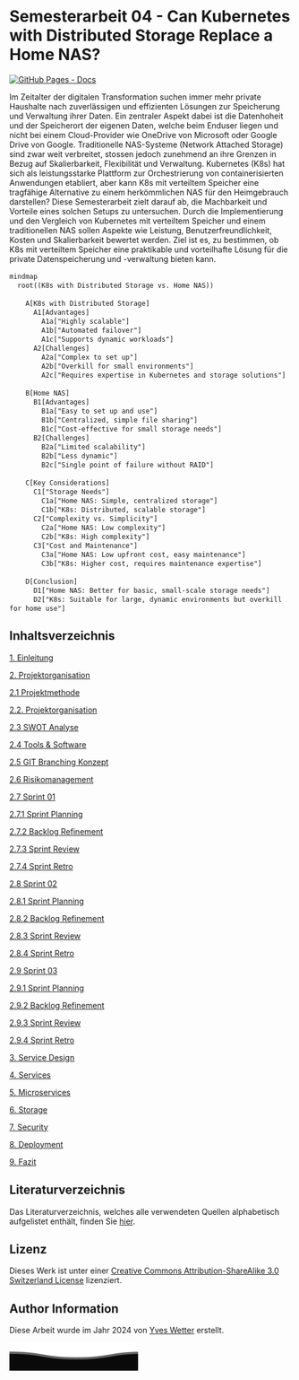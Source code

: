 # Semesterarbeit 04 - Can Kubernetes with Distributed Storage Replace a Home NAS?

[![GitHub Pages - Docs](https://github.com/Cloud-native-engineering/sem04_docs/actions/workflows/pages/pages-build-deployment/badge.svg)](https://github.com/Cloud-native-engineering/sem04_docs/actions/workflows/pages/pages-build-deployment)

Im Zeitalter der digitalen Transformation suchen immer mehr private Haushalte nach zuverlässigen und effizienten Lösungen zur Speicherung und Verwaltung ihrer Daten. Ein zentraler Aspekt dabei ist die Datenhoheit und der Speicherort der eigenen Daten, welche beim Enduser liegen und nicht bei einem Cloud-Provider wie OneDrive von Microsoft oder Google Drive von Google. Traditionelle NAS-Systeme (Network Attached Storage) sind zwar weit verbreitet, stossen jedoch zunehmend an ihre Grenzen in Bezug auf Skalierbarkeit, Flexibilität und Verwaltung. Kubernetes (K8s) hat sich als leistungsstarke Plattform zur Orchestrierung von containerisierten Anwendungen etabliert, aber kann K8s mit verteiltem Speicher eine tragfähige Alternative zu einem herkömmlichen NAS für den Heimgebrauch darstellen? Diese Semesterarbeit zielt darauf ab, die Machbarkeit und Vorteile eines solchen Setups zu untersuchen. Durch die Implementierung und den Vergleich von Kubernetes mit verteiltem Speicher und einem traditionellen NAS sollen Aspekte wie Leistung, Benutzerfreundlichkeit, Kosten und Skalierbarkeit bewertet werden. Ziel ist es, zu bestimmen, ob K8s mit verteiltem Speicher eine praktikable und vorteilhafte Lösung für die private Datenspeicherung und -verwaltung bieten kann.

```mermaid
mindmap
  root((K8s with Distributed Storage vs. Home NAS))

    A[K8s with Distributed Storage]
      A1[Advantages]
        A1a["Highly scalable"]
        A1b["Automated failover"]
        A1c["Supports dynamic workloads"]
      A2[Challenges]
        A2a["Complex to set up"]
        A2b["Overkill for small environments"]
        A2c["Requires expertise in Kubernetes and storage solutions"]

    B[Home NAS]
      B1[Advantages]
        B1a["Easy to set up and use"]
        B1b["Centralized, simple file sharing"]
        B1c["Cost-effective for small storage needs"]
      B2[Challenges]
        B2a["Limited scalability"]
        B2b["Less dynamic"]
        B2c["Single point of failure without RAID"]

    C[Key Considerations]
      C1["Storage Needs"]
        C1a["Home NAS: Simple, centralized storage"]
        C1b["K8s: Distributed, scalable storage"]
      C2["Complexity vs. Simplicity"]
        C2a["Home NAS: Low complexity"]
        C2b["K8s: High complexity"]
      C3["Cost and Maintenance"]
        C3a["Home NAS: Low upfront cost, easy maintenance"]
        C3b["K8s: Higher cost, requires maintenance expertise"]

    D[Conclusion]
      D1["Home NAS: Better for basic, small-scale storage needs"]
      D2["K8s: Suitable for large, dynamic environments but overkill for home use"]
```

## Inhaltsverzeichnis

[1. Einleitung](index.md)

[2. Projektorganisation](docs/02_projektorganisation/index.md)

[2.1 Projektmethode](docs/02_projektorganisation/projektmethode.md)

[2.2. Projektorganisation](docs/02_projektorganisation/projektorganisation.md)

[2.3 SWOT Analyse](docs/02_projektorganisation/swot.md)

[2.4 Tools & Software](docs/02_projektorganisation/management.md)

[2.5 GIT Branching Konzept](docs/02_projektorganisation/git_branching_konzept.md)

[2.6 Risikomanagement](docs/02_projektorganisation/risk_management.md)

[2.7 Sprint 01](docs/02_projektorganisation/sprint01/index.md)

[2.7.1 Sprint Planning](docs/02_projektorganisation/sprint01/planning.md)

[2.7.2 Backlog Refinement](docs/02_projektorganisation/sprint01/refinement.md)

[2.7.3 Sprint Review](docs/02_projektorganisation/sprint01/review.md)

[2.7.4 Sprint Retro](docs/02_projektorganisation/sprint01/retro.md)

[2.8 Sprint 02](docs/02_projektorganisation/sprint02/index.md)

[2.8.1 Sprint Planning](docs/02_projektorganisation/sprint02/planning.md)

[2.8.2 Backlog Refinement](docs/02_projektorganisation/sprint02/refinement.md)

[2.8.3 Sprint Review](docs/02_projektorganisation/sprint02/review.md)

[2.8.4 Sprint Retro](docs/02_projektorganisation/sprint02/retro.md)

[2.9 Sprint 03](docs/02_projektorganisation/sprint03/index.md)

[2.9.1 Sprint Planning](docs/02_projektorganisation/sprint03/planning.md)

[2.9.2 Backlog Refinement](docs/02_projektorganisation/sprint03/refinement.md)

[2.9.3 Sprint Review](docs/02_projektorganisation/sprint03/review.md)

[2.9.4 Sprint Retro](docs/02_projektorganisation/sprint03/retro.md)

[3. Service Design](docs/03_service_design/index.md)

[4. Services](docs/04_services/index.md)

[5. Microservices](docs/05_microservices/index.md)

[6. Storage](docs/06_storage/index.md)

[7. Security](docs/07_security/index.md)

[8. Deployment](docs/08_deployment/index.md)

[9. Fazit](docs/09_fazit/index.md)

## Literaturverzeichnis

Das Literaturverzeichnis, welches alle verwendeten Quellen alphabetisch aufgelistet enthält, finden Sie [hier](REFERENCES.md).

## Lizenz

Dieses Werk ist unter einer [Creative Commons Attribution-ShareAlike 3.0 Switzerland License](https://creativecommons.org/licenses/by-sa/3.0/ch/) lizenziert.

## Author Information

Diese Arbeit wurde im Jahr 2024 von [Yves Wetter](https://www.linkedin.com/in/yves-w/) erstellt.

![footer.svg](resources/images/footer.svg)
